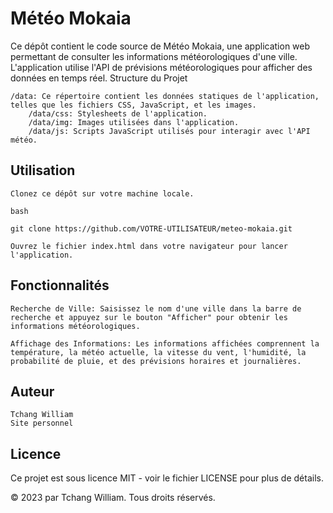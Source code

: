 # Météo Mokaia
Ce dépôt contient le code source de Météo Mokaia, une application web permettant de consulter les informations météorologiques d'une ville. L'application utilise l'API de prévisions météorologiques pour afficher des données en temps réel.
Structure du Projet

    /data: Ce répertoire contient les données statiques de l'application, telles que les fichiers CSS, JavaScript, et les images.
        /data/css: Stylesheets de l'application.
        /data/img: Images utilisées dans l'application.
        /data/js: Scripts JavaScript utilisés pour interagir avec l'API météo.

## Utilisation

    Clonez ce dépôt sur votre machine locale.

    bash

    git clone https://github.com/VOTRE-UTILISATEUR/meteo-mokaia.git

    Ouvrez le fichier index.html dans votre navigateur pour lancer l'application.

## Fonctionnalités

    Recherche de Ville: Saisissez le nom d'une ville dans la barre de recherche et appuyez sur le bouton "Afficher" pour obtenir les informations météorologiques.

    Affichage des Informations: Les informations affichées comprennent la température, la météo actuelle, la vitesse du vent, l'humidité, la probabilité de pluie, et des prévisions horaires et journalières.

## Auteur

    Tchang William
    Site personnel

## Licence

Ce projet est sous licence MIT - voir le fichier LICENSE pour plus de détails.

© 2023 par Tchang William. Tous droits réservés.
